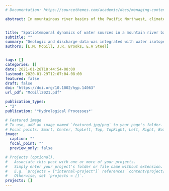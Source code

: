 ```yaml
---
# Documentation: https://sourcethemes.com/academic/docs/managing-content/

abstract: In mountainous river basins of the Pacific Northwest, climate models predict that winter warming will result in increased precipitation falling as rain and decreased snowpack. A detailed understanding of the spatial and temporal dynamics of water sources across river networks will help illuminate climate change impacts on river flow regimes. Because the stable isotopic composition of precipitation varies geographically, variation in surface water isotope ratios indicates the volume-weighted integration of upstream source water. We measured the stable isotope ratios of surface water samples collected in the Snoqualmie River basin in western Washington over June and September 2017 and the 2018 water year. We used ordinary least squares regression and geostatistical Spatial Stream Network models to relate surface water isotope ratios to mean watershed elevation (MWE) across seasons. Geologic and discharge data was integrated with water isotopes to create a conceptual model of streamflow generation for the Snoqualmie River. We found that surface water stable isotope ratios were lowest in the spring and highest in the dry, Mediterranean summer, but related strongly to MWE throughout the year. Low isotope ratios in spring reflect the input of snowmelt into high elevation tributaries. High summer isotope ratios suggest that groundwater is sourced from low elevation areas and recharged by winter precipitation. Overall, our results suggest that baseflow in the Snoqualmie River may be resilient to predicted warming and subsequent changes to snowpack in the Pacific Northwest.


title: "Spatiotemporal dynamics of water sources in a mountain river basin inferred through δ2H and δ18O of water"
subtitle: ""
summary: "Geologic and discharge data was integrated with water isotopes to create a conceptual model of streamflow generation for the Snoqualmie River. "
authors: [L.M. McGill, J.R. Brooks, E.A Steel]


tags: []
categories: []
date: 2021-01-28T18:44:54-08:00
lastmod: 2020-01-29T12:07:04-08:00
featured: false
draft: false
doi: "https://doi.org/10.1002/hyp.14063"
url_pdf: "McGill2021.pdf" 

publication_types:
- "2"
publication: '*Hydrological Processes*'

# Featured image
# To use, add an image named `featured.jpg/png` to your page's folder.
# Focal points: Smart, Center, TopLeft, Top, TopRight, Left, Right, BottomLeft, Bottom, BottomRight.
image:
  caption: ""
  focal_point: ""
  preview_only: false

# Projects (optional).
#   Associate this post with one or more of your projects.
#   Simply enter your project's folder or file name without extension.
#   E.g. `projects = ["internal-project"]` references `content/project/deep-learning/index.md`.
#   Otherwise, set `projects = []`.
projects: []
---
```


